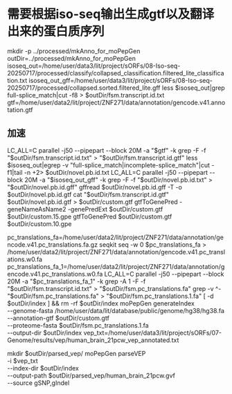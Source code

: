 # 需要根据iso-seq输出生成gtf以及翻译出来的蛋白质序列
mkdir -p ../processed/mkAnno_for_moPepGen
outDir=../processed/mkAnno_for_moPepGen
isoseq_out=/home/user/data3/lit/project/sORFs/08-Iso-seq-20250717/processed/classify/collapsed_classification.filtered_lite_classification.txt
isoseq_out_gff=/home/user/data3/lit/project/sORFs/08-Iso-seq-20250717/processed/collapsed.sorted.filtered_lite.gff
less $isoseq_out|grep full-splice_match|cut -f8 > $outDir/fsm.transcript.id.txt
gtf=/home/user/data2/lit/project/ZNF271/data/annotation/gencode.v41.annotation.gtf
<!-- grep -f $outDir/fsm.transcript.id.txt $gtf > $outDir/fsm.transcript.id.gtf -->
## 加速
LC_ALL=C parallel -j50 --pipepart --block 20M -a "$gtf" -k grep -F -f "$outDir/fsm.transcript.id.txt" > "$outDir/fsm.transcript.id.gtf"
less $isoseq_out|egrep -v "full-splice_match|incomplete-splice_match"|cut -f1|tail -n +2> $outDir/novel.pb.id.txt
LC_ALL=C parallel -j50 --pipepart --block 20M -a "$isoseq_out_gff" -k grep -F -f "$outDir/novel.pb.id.txt" > "$outDir/novel.pb.id.gff"
gffread $outDir/novel.pb.id.gff -T -o $outDir/novel.pb.id.gtf
cat "$outDir/fsm.transcript.id.gtf" $outDir/novel.pb.id.gtf > $outDir/custom.gtf
gtfToGenePred -geneNameAsName2 -genePredExt $outDir/custom.gtf $outDir/custom.15.gpe
gtfToGenePred $outDir/custom.gtf $outDir/custom.10.gpe

pc_translations_fa=/home/user/data2/lit/project/ZNF271/data/annotation/gencode.v41.pc_translations.fa.gz
seqkit seq -w 0 $pc_translations_fa > /home/user/data2/lit/project/ZNF271/data/annotation/gencode.v41.pc_translations.w0.fa
pc_translations_fa_1=/home/user/data2/lit/project/ZNF271/data/annotation/gencode.v41.pc_translations.w0.fa
LC_ALL=C parallel -j50 --pipepart --block 20M -a "$pc_translations_fa_1" -k grep -A 1 -F -f "$outDir/fsm.transcript.id.txt" > "$outDir/fsm.pc_translations.fa"
grep -v ^- "$outDir/fsm.pc_translations.fa" > "$outDir/fsm.pc_translations.1.fa" 
[ -d $outDir/index ] && rm -rf $outDir/index
moPepGen generateIndex \
    --genome-fasta /home/user/data/lit/database/public/genome/hg38/hg38.fa \
    --annotation-gtf $outDir/custom.gtf \
    --proteome-fasta $outDir/fsm.pc_translations.1.fa \
    --output-dir $outDir/index
vep_txt=/home/user/data3/lit/project/sORFs/07-Genome/results/vep/human_brain_21pcw_vep_annotated.txt
<!-- moPepGen parseVEP \
    -i $vep_txt \
    --index-dir $outDir/index \
    --output-path $outDir/parsed_vep -->
mkdir $outDir/parsed_vep/
moPepGen parseVEP \
  -i $vep_txt \
  --index-dir $outDir/index \
  --output-path $outDir/parsed_vep/human_brain_21pcw.gvf \
  --source gSNP,gIndel
